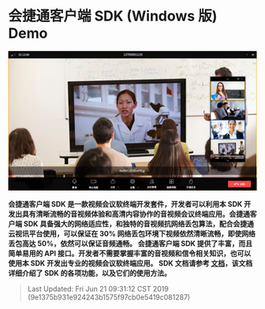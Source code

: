 # 会捷通客户端 SDK (Windows 版) Demo

![Windows-sdk](./speaker-view.png)

**会捷通客户端 SDK 是⼀款视频会议软终端开发套件，开发者可以利⽤本 SDK 开发出具有清晰流畅的⾳视频体验和⾼清内容协作的⾳视频会议终端应用。会捷通客户端 SDK 具备强⼤的⽹络适应性，和独特的⾳视频抗⽹络丢包算法，配合会捷通云视讯平台使⽤，可以保证在 30% ⽹络丢包环境下视频依然清晰流畅，即使⽹络丢包⾼达 50%，依然可以保证⾳频通畅。 会捷通客户端 SDK 提供了丰富，⽽且简单易⽤的 API 接⼝。开发者不需要掌握丰富的⾳视频和信令相关知识，也可以使⽤本 SDK 开发出专业的视频会议软终端应用。 SDK 文档请参考 [文档](https://developer.hexmeet.com/svcsdk/windows-sdk.html)，该文档详细介绍了 SDK 的各项功能，以及它们的使⽤⽅法。**

> Last Updated: Fri Jun 21 09:31:12 CST 2019 (9e1375b931e924243b1575f97cb0e5419c081287)
